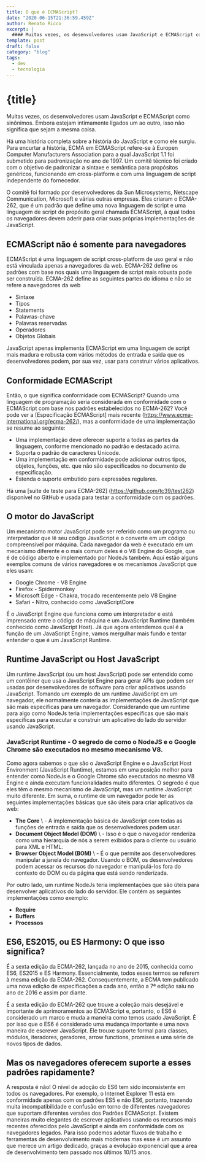 ```yaml
---
title: O que é ECMAScript?
date: "2020-06-15T21:36:59.459Z"
author: Renato Ricco
excerpt: |
  #### Muitas vezes, os desenvolvedores usam JavaScript e ECMAScript como sinônimos. Embora estejam intimamente ligados um ao outro, isso não significa que sejam a mesma coisa..
template: post
draft: false
category: "blog"
tags:
  - dev
  - tecnologia
---
```


# {title}

Muitas vezes, os desenvolvedores usam JavaScript e ECMAScript como sinônimos. Embora estejam intimamente ligados um ao outro, isso não significa que sejam a mesma coisa.

Há uma história completa sobre a história do JavaScript e como ele surgiu. Para encurtar a história, ECMA em ECMAScript refere-se à Europen Computer Manufacturers Association para a qual JavaScript 1.1 foi submetido para padronização no ano de 1997. Um comitê técnico foi criado com o objetivo de padronizar a sintaxe e semântica para propósitos genéricos, funcionando em cross-platform e com uma linguagem de script independente do fornecedor.

O comitê foi formado por desenvolvedores da Sun Microsystems, Netscape Communication, Microsoft e várias outras empresas. Eles criaram o ECMA-262, que é um padrão que define uma nova linguagem de script e uma linguagem de script de propósito geral chamada ECMAScript, à qual todos os navegadores devem aderir para criar suas próprias implementações de JavaScript.

## ECMAScript não é somente para navegadores

ECMAScript é uma linguagem de script cross-platform de uso geral e não está vinculada apenas a navegadores da web. ECMA-262 define os padrões com base nos quais uma linguagem de script mais robusta pode ser construída. ECMA-262 define as seguintes partes do idioma e não se refere a navegadores da web

- Sintaxe
- Tipos
- Statements
- Palavras-chave
- Palavras reservadas
- Operadores
- Objetos Globais

JavaScript apenas implementa ECMAScript em uma linguagem de script mais madura e robusta com vários métodos de entrada e saída que os desenvolvedores podem, por sua vez, usar para construir vários aplicativos.

## Conformidade ECMAScript

Então, o que significa conformidade com ECMAScript? Quando uma linguagem de programação seria considerada em conformidade com o ECMAScript com base nos padrões estabelecidos no ECMA-262? Você pode ver a [Especificação ECMAScript] mais recente (https://www.ecma-international.org/ecma-262/), mas a conformidade de uma implementação se resume ao seguinte:

- Uma implementação deve oferecer suporte a todas as partes da linguagem, conforme mencionado no padrão e destacado acima.
- Suporta o padrão de caracteres Unicode.
- Uma implementação em conformidade pode adicionar outros tipos, objetos, funções, etc. que não são especificados no documento de especificação.
- Estenda o suporte embutido para expressões regulares.

Há uma [suite de teste para ECMA-262] (https://github.com/tc39/test262) disponível no GitHub e usada para testar a conformidade com os padrões.

## O motor do JavaScript

Um mecanismo motor JavaScript pode ser referido como um programa ou interpretador que lê seu código JavaScript e o converte em um código compreensível por máquina. Cada navegador da web é executado em um mecanismo diferente e o mais comum deles é o V8 Engine do Google, que é de código aberto e implementado por NodeJs também. Aqui estão alguns exemplos comuns de vários navegadores e os mecanismos JavaScript que eles usam:

- Google Chrome - V8 Engine
- Firefox - Spidermonkey
- Microsoft Edge - Chakra, trocado recentemente pelo V8 Engine
- Safari - Nitro, conhecido como JavaScriptCore

É o JavaScript Engine que funciona como um interpretador e está imprensado entre o código de máquina e um JavaScript Runtime (também conhecido como JavaScript Host). Já que agora entendemos qual é a função de um JavaScript Engine, vamos mergulhar mais fundo e tentar entender o que é um JavaScript Runtime.

## Runtime JavaScript ou Host JavaScript

Um runtime JavaScript (ou um host JavaScript) pode ser entendido como um contêiner que usa o JavaScript Engine para gerar APIs que podem ser usadas por desenvolvedores de software para criar aplicativos usando JavaScript. Tomando um exemplo de um runtime JavaScript em um navegador, ele normalmente conteria as implementações de JavaScript que são mais específicas para um navegador. Considerando que um runtime para algo como NodeJs teria implementações específicas que são mais específicas para executar e construir um aplicativo do lado do servidor usando JavaScript.

### JavaScript Runtime - O segredo de como o NodeJS e o Google Chrome são executados no mesmo mecanismo V8.

Como agora sabemos o que são o JavaScript Engine e o JavaScript Host Environment (JavaScript Runtime), estamos em uma posição melhor para entender como NodeJs e o Google Chrome são executados no mesmo V8 Engine e ainda executam funcionalidades muito diferentes. O segredo é que eles têm o mesmo mecanismo de JavaScript, mas um runtime JavaScript muito diferente. Em suma, o runtime de um navegador pode ter as seguintes implementações básicas que são úteis para criar aplicativos da web:

- **The Core** \ - A implementação básica de JavaScript com todas as funções de entrada e saída que os desenvolvedores podem usar.
- **Document Object Model (DOM)** \ - Isso é o que o navegador renderiza como uma hierarquia de nós a serem exibidos para o cliente ou usuário para XML e HTML.
- **Browser Object Model (BOM)** \ - É o que permite aos desenvolvedores manipular a janela do navegador. Usando o BOM, os desenvolvedores podem acessar os recursos do navegador e manipulá-los fora do contexto do DOM ou da página que está sendo renderizada.

Por outro lado, um runtime NodeJs teria implementações que são úteis para desenvolver aplicativos do lado do servidor. Ele contém as seguintes implementações como exemplo:

- **Require**
- **Buffers**
- **Processos**

## ES6, ES2015, ou ES Harmony: O que isso significa?

É a sexta edição da ECMA-262, lançada no ano de 2015, conhecida como ES6, ES2015 e ES Harmony. Essencialmente, todos esses termos se referem à mesma edição da ECMA-262. Consequentemente, a ECMA tem publicado uma nova edição de especificações a cada ano, então a 7ª edição saiu no ano de 2016 e assim por diante.

É a sexta edição do ECMA-262 que trouxe a coleção mais desejável e importante de aprimoramentos ao ECMAScript e, portanto, o ES6 é considerado um marco e muda a maneira como temos usado JavaScript. É por isso que o ES6 é considerado uma mudança importante e uma nova maneira de escrever JavaScript. Ele trouxe suporte formal para classes, módulos, iteradores, geradores, arrow functions, promises e uma série de novos tipos de dados.

## Mas os navegadores oferecem suporte a esses padrões rapidamente?

A resposta é não! O nível de adoção do ES6 tem sido inconsistente em todos os navegadores. Por exemplo, o Internet Explorer 11 está em conformidade apenas com os padrões ES5 e não ES6, portanto, trazendo muita incompatibilidade e confusão em torno de diferentes navegadores que suportam diferentes versões dos Padrões ECMAScript. Existem maneiras muito elegantes de escrever aplicativos usando os recursos mais recentes oferecidos pelo JavaScript e ainda em conformidade com os navegadores legados. Para isso podemos adotar fluxos de trabalho e ferramentas de desenvolvimento mais modernas mas esse é um assunto que merece um artigo dedicado, graças a evolução exponencial que a area de desenvolvimento tem passado nos últimos 10/15 anos.
